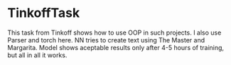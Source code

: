 # TinkoffTask

This task from Tinkoff shows how to use OOP in such projects. I also use Parser and torch here. NN tries to create text using 
The Master and Margarita. Model shows aceptable results only after 4-5 hours of training, but all in all it works.
